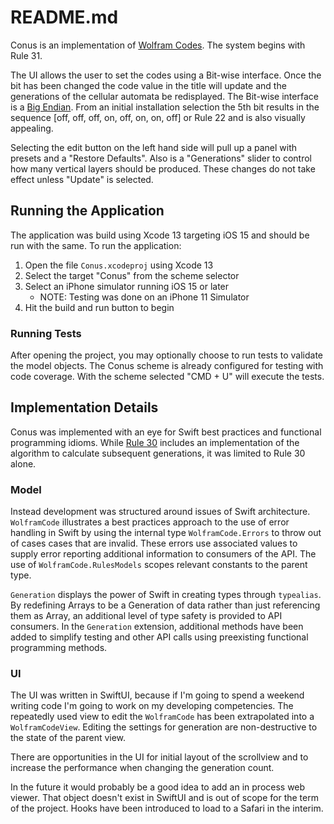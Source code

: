 # README.md

Conus is an implementation of [Wolfram Codes](https://en.wikipedia.org/wiki/Wolfram_code).  The system begins with Rule 31.

The UI allows the user to set the codes using a Bit-wise interface.  Once the bit has been changed the code value in the title will update and the generations of the cellular automata be redisplayed.  The Bit-wise interface is a [Big Endian](https://en.wikipedia.org/wiki/Endianness).  From an initial installation selection the 5th bit results in the sequence [off, off, off, on, off, on, on, off] or Rule 22 and is also visually appealing.

Selecting the edit button on the left hand side will pull up a panel with presets and a "Restore Defaults".  Also is a "Generations" slider to control how many vertical layers should be produced.  These changes do not take effect unless "Update" is selected.

## Running the Application

The application was build using Xcode 13 targeting iOS 15 and should be run with the same.  To run the application:

1. Open the file `Conus.xcodeproj` using Xcode 13
2. Select the target "Conus" from the scheme selector
3. Select an iPhone simulator running iOS 15 or later
	* NOTE: Testing was done on an iPhone 11 Simulator
4. Hit the build and run button to begin

### Running Tests

After opening the project, you may optionally choose to run tests to validate the model objects.  The Conus scheme is already configured for testing with code coverage.  With the scheme selected "CMD + U" will execute the tests.

## Implementation Details

Conus was implemented with an eye for Swift best practices and functional programming idioms.  While [Rule 30](https://en.wikipedia.org/wiki/Rule_30) includes an implementation of the algorithm to calculate subsequent generations, it was limited to Rule 30 alone.

### Model

Instead development was structured around issues of Swift architecture.  `WolframCode` illustrates a best practices approach to the use of error handling in Swift by using the internal type `WolframCode.Errors` to throw out of cases cases that are invalid.  These errors use associated values to supply error reporting additional information to consumers of the API. The use of `WolframCode.RulesModels` scopes relevant constants to the parent type.

`Generation` displays the power of Swift in creating types through `typealias`.  By redefining Arrays to be a Generation of data rather than just referencing them as Array, an additional level of type safety is provided to API consumers.  In the `Generation` extension, additional methods have been added to simplify testing and other API calls using preexisting functional programming methods.

### UI

The UI was written in SwiftUI, because if I'm going to spend a weekend writing code I'm going to work on my developing competencies.  The repeatedly used view to edit the `WolframCode` has been extrapolated into a `WolframCodeView`.  Editing the settings for generation are non-destructive to the state of the parent view.

There are opportunities in the UI for initial layout of the scrollview and to increase the performance when changing the generation count.

In the future it would probably be a good idea to add an in process web viewer.  That object doesn't exist in SwiftUI and is out of scope for the term of the project.  Hooks have been introduced to load to a Safari in the interim.  